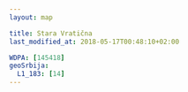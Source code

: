 ```yaml
---
layout: map

title: Stara Vratična
last_modified_at: 2018-05-17T00:48:10+02:00

WDPA: [145418]
geoSrbija:
  L1_183: [14]
---
```

